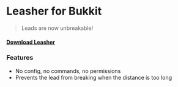 # Leasher for Bukkit

> Leads are now unbreakable!

#### [Download Leasher](https://github.com/saurusmc/leasher-bukkit/raw/master/build/libs/leasher-1.1.jar)

### Features

- No config, no commands, no permissions
- Prevents the lead from breaking when the distance is too long